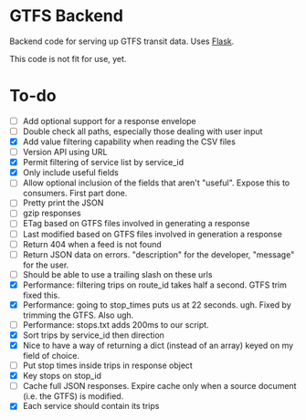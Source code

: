 GTFS Backend
============

Backend code for serving up GTFS transit data. Uses [Flask](http://flask.pocoo.org).

This code is not fit for use, yet.

To-do
=====

- [ ] Add optional support for a response envelope
- [ ] Double check all paths, especially those dealing with user input
- [x] Add value filtering capability when reading the CSV files
- [ ] Version API using URL
- [x] Permit filtering of service list by service_id
- [x] Only include useful fields
- [ ] Allow optional inclusion of the fields that aren't "useful". Expose this to consumers. First part done.
- [ ] Pretty print the JSON
- [ ] gzip responses
- [ ] ETag based on GTFS files involved in generating a response
- [ ] Last modified based on GTFS files involved in generation a response
- [ ] Return 404 when a feed is not found
- [ ] Return JSON data on errors. "description" for the developer, "message" for the user.
- [ ] Should be able to use a trailing slash on these urls
- [x] Performance: filtering trips on route_id takes half a second. GTFS trim fixed this.
- [x] Performance: going to stop_times puts us at 22 seconds. ugh. Fixed by trimming the GTFS. Also ugh.
- [ ] Performance: stops.txt adds 200ms to our script.
- [x] Sort trips by service_id then direction
- [x] Nice to have a way of returning a dict (instead of an array) keyed on my field of choice. 
- [ ] Put stop times inside trips in response object
- [x] Key stops on stop_id
- [ ] Cache full JSON responses. Expire cache only when a source document (i.e. the GTFS) is modified.
- [x] Each service should contain its trips